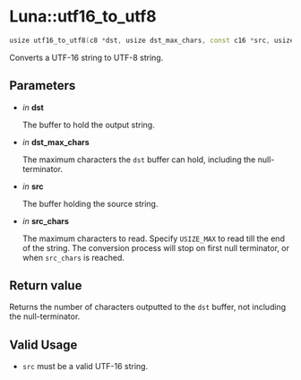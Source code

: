 # Luna::utf16_to_utf8

```c++
usize utf16_to_utf8(c8 *dst, usize dst_max_chars, const c16 *src, usize src_chars=USIZE_MAX)
```

Converts a UTF-16 string to UTF-8 string. 



## Parameters
* *in* **dst**

    The buffer to hold the output string. 

* *in* **dst_max_chars**

    The maximum characters the `dst` buffer can hold, including the null-terminator. 

* *in* **src**

    The buffer holding the source string. 

* *in* **src_chars**

    The maximum characters to read. Specify `USIZE_MAX` to read till the end of the string. The conversion process will stop on first null terminator, or when `src_chars` is reached. 

## Return value
Returns the number of characters outputted to the `dst` buffer, not including the null-terminator. 

## Valid Usage
* `src` must be a valid UTF-16 string. 

